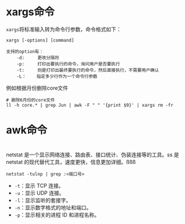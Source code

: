 # xargs命令
`xargs`将标准输入转为命令行参数，命令格式如下：
```shell
xargs [-options] [command]

支持的option有：
    -d:     更改分隔符
    -p:     打印出要执行的命令，询问用户是否要执行
    -t:     则是打印出最终要执行的命令，然后直接执行，不需要用户确认
    -L：    指定多少行作为一个命令行参数
```

例如根据月份删除core文件
```shell
# 删除6月份的core文件
ll -h core.* | grep Jun | awk -F " " '{print $9}' | xargs rm -fr
```

# awk命令

# 
netstat 是一个显示网络连接、路由表、接口统计、伪装连接等的工具。ss 是 netstat 的现代替代工具，速度更快，信息更加详细。ßßß
```shell
netstat -tulnp | grep :<端口号>
```
- `-t`：显示 TCP 连接。
- `-u`：显示 UDP 连接。
- `-l`：显示监听的套接字。
- `-n`：显示数字格式的地址和端口。
- `-p`：显示相关的进程 ID 和进程名称。
